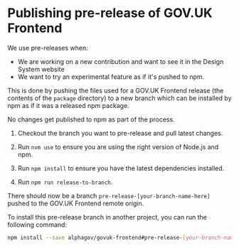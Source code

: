 # Publishing pre-release of GOV.UK Frontend

We use pre-releases when:
- We are working on a new contribution and want to see it in the Design System website
- We want to try an experimental feature as if it's pushed to npm.

This is done by pushing the files used for a GOV.UK Frontend release (the contents of the `package` directory) to a new branch which can be installed by npm as if it was a released npm package.

No changes get published to npm as part of the process.

1. Checkout the branch you want to pre-release and pull latest changes.

2. Run `nvm use` to ensure you are using the right version of Node.js and npm.

3. Run `npm install` to ensure you have the latest dependencies installed.

4. Run `npm run release-to-branch`.

There should now be a branch `pre-release-[your-branch-name-here]` pushed to the GOV.UK Frontend remote origin.

To install this pre-release branch in another project, you can run the following command:

```bash
npm install --save alphagov/govuk-frontend#pre-release-[your-branch-name-here]
```
